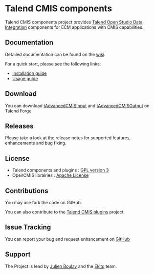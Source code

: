 # Talend CMIS components

Talend CMIS components project provides [Talend Open Studio Data Integration](http://www.talend.com/products/data-integration) components for ECM applications with CMIS capabilities.

## Documentation

Detailed documentation can be found on the [wiki](https://github.com/julienboulay/talend-cmis-components/wiki).

For a quick start, please see the following links:
* [Installation guide](https://github.com/julienboulay/talend-cmis-components/wiki/Installation-guide)
* [Usage guide](https://github.com/julienboulay/talend-cmis-components/wiki/Usage-guide)

## Download

You can download [tAdvancedCMISInput](http://www.talendforge.org/exchange/index.php?eid=732&product=tos&action=view)
and [tAdvancedCMISOutput](http://www.talendforge.org/exchange/index.php?eid=733&product=tos&action=view) on Talend Forge

## Releases

Please take a look at the release notes for supported features, enhancements and bug fixing.

## License

* Talend components and plugins : [GPL version 3](http://www.gnu.org/licenses/gpl-3.0.html)
* OpenCMIS librairies : [Apache License](http://www.apache.org/licenses/)

## Contributions 

You may use fork the code on GitHub.

You can also contribute to the [Talend CMIS plugins](https://github.com/julienboulay/talend-cmis-plugins) project.

## Issue Tracking

You can report your bug and request enhancement on [GitHub](https://github.com/julienboulay/talend-cmis-components/issues)

## Support

The Project is lead by [Julien Boulay](https://github.com/julienboulay) and the [Ekito](http://www.ekito.fr/) team.
